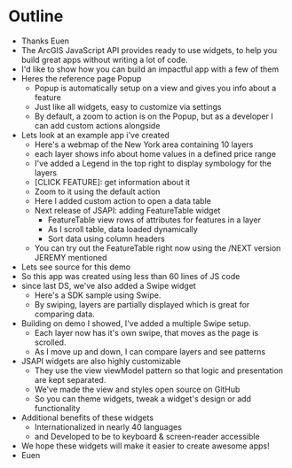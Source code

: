 # Outline

- Thanks Euen
- The ArcGIS JavaScript API provides ready to use widgets, to help you build great apps without writing a lot of code.
- I'd like to show how you can build an impactful app with a few of them
- Heres the reference page Popup
  - Popup is automatically setup on a view and gives you info about a feature
  - Just like all widgets, easy to customize via settings
  - By default, a zoom to action is on the Popup, but as a developer I can add custom actions alongside
- Lets look at an example app i've created
  - Here's a webmap of the New York area containing 10 layers
  - each layer shows info about home values in a defined price range
  - I've added a Legend in the top right to display symbology for the layers
  - [CLICK FEATURE]: get information about it
  - Zoom to it using the default action
  - Here I added custom action to open a data table
  - Next release of JSAPI: adding FeatureTable widget
    - FeatureTable view rows of attributes for features in a layer
    - As I scroll table, data loaded dynamically
    - Sort data using column headers
  - You can try out the FeatureTable right now using the /NEXT version JEREMY mentioned
- Lets see source for this demo
- So this app was created using less than 60 lines of JS code
- since last DS, we've also added a Swipe widget
  - Here's a SDK sample using Swipe.
  - By swiping, layers are partially displayed which is great for comparing data.
- Building on demo I showed, I've added a multiple Swipe setup.
  - Each layer now has it's own swipe, that moves as the page is scrolled.
  - As I move up and down, I can compare layers and see patterns
- JSAPI widgets are also highly customizable
  - They use the view viewModel pattern so that logic and presentation are kept separated.
  - We've made the view and styles open source on GitHub
  - So you can theme widgets, tweak a widget's design or add functionality
- Additional benefits of these widgets
  - Internationalized in nearly 40 languages
  - and Developed to be to keyboard & screen-reader accessible
- We hope these widgets will make it easier to create awesome apps!
- Euen
